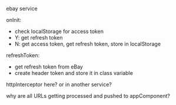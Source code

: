 ebay service

onInit:
- check localStorage for access token
- Y: get refresh token
- N: get access token, get refresh token, store in localStorage

refreshToken:
- get refresh token from eBay
- create header token and store it in class variable

httpInterceptor here?  or in another service?

why are all URLs getting processed and pushed to appComponent?
